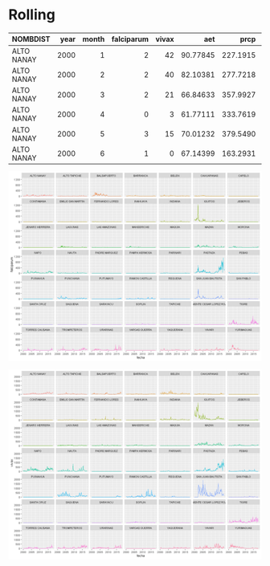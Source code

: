 Rolling
================

<div class="kable-table">

| NOMBDIST   | year | month | falciparum | vivax |      aet |     prcp |         q |    soilm |     tmax |     tmin | water\_deficit | loss | loss\_km2 | cum\_loss\_km2 | diag | enviro | nets | workers | pamafro | pop2015 | NOMBPROV | NOMBDEP | IDDIST |
| :--------- | ---: | ----: | ---------: | ----: | -------: | -------: | --------: | -------: | -------: | -------: | -------------: | ---: | --------: | -------------: | ---: | -----: | ---: | ------: | ------: | ------: | :------- | :------ | -----: |
| ALTO NANAY | 2000 |     1 |          2 |    42 | 90.77845 | 227.1915 | 136.41657 | 35.93226 | 31.02560 | 21.68437 |              0 |    0 |         0 |              0 |    0 |      0 |    0 |       0 |       0 |    2784 | MAYNAS   | LORETO  | 160102 |
| ALTO NANAY | 2000 |     2 |          2 |    40 | 82.10381 | 277.7218 | 195.61598 | 35.93226 | 30.95167 | 21.54720 |              0 |    0 |         0 |              0 |    0 |      0 |    0 |       0 |       0 |    2784 | MAYNAS   | LORETO  | 160102 |
| ALTO NANAY | 2000 |     3 |          2 |    21 | 66.84633 | 357.9927 | 291.14619 | 35.93226 | 30.35163 | 21.34556 |              0 |    0 |         0 |              0 |    0 |      0 |    0 |       0 |       0 |    2784 | MAYNAS   | LORETO  | 160102 |
| ALTO NANAY | 2000 |     4 |          0 |     3 | 61.77111 | 333.7619 | 271.99120 | 35.93226 | 30.04192 | 20.77848 |              0 |    0 |         0 |              0 |    0 |      0 |    0 |       0 |       0 |    2784 | MAYNAS   | LORETO  | 160102 |
| ALTO NANAY | 2000 |     5 |          3 |    15 | 70.01232 | 379.5490 | 309.53255 | 35.93226 | 29.96529 | 21.32012 |              0 |    0 |         0 |              0 |    0 |      0 |    0 |       0 |       0 |    2784 | MAYNAS   | LORETO  | 160102 |
| ALTO NANAY | 2000 |     6 |          1 |     0 | 67.14399 | 163.2931 |  96.14824 | 35.93226 | 30.18416 | 21.13831 |              0 |    0 |         0 |              0 |    0 |      0 |    0 |       0 |       0 |    2784 | MAYNAS   | LORETO  | 160102 |

</div>

![](rolling_files/figure-gfm/unnamed-chunk-5-1.png)<!-- -->

![](rolling_files/figure-gfm/unnamed-chunk-6-1.png)<!-- -->
